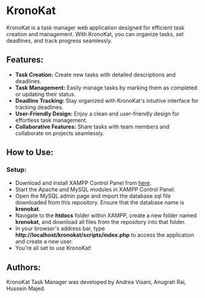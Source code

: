 # KronoKat

KronoKat is a task manager web application designed for efficient task creation and management. With KronoKat, you can organize tasks, set deadlines, and track progress seamlessly.

## Features:

- **Task Creation:** Create new tasks with detailed descriptions and deadlines.
- **Task Management:** Easily manage tasks by marking them as completed or updating their status.
- **Deadline Tracking:** Stay organized with KronoKat's intuitive interface for tracking deadlines.
- **User-Friendly Design:** Enjoy a clean and user-friendly design for effortless task management.
- **Collaborative Features:** Share tasks with team members and collaborate on projects seamlessly.

## How to Use:
### Setup:
- Download and install XAMPP Control Panel from [here](https://www.apachefriends.org/download.html).
- Start the Apache and MySQL modules in XAMPP Control Panel.
- Open the MySQL admin page and import the database.sql file downloaded from this repository. Ensure that the database name is **kronokat**.
- Navigate to the **htdocs** folder within XAMPP, create a new folder named **kronokat**, and download all files from the repository into that folder.
- In your browser's address bar, type **http://localhost/kronokat/scripts/index.php** to access the application and create a new user.
- You're all set to use KronoKat!

## Authors:
KronoKat Task Manager was developed by Andrea Visani, Anugrah Rai, Hussein Majed.
